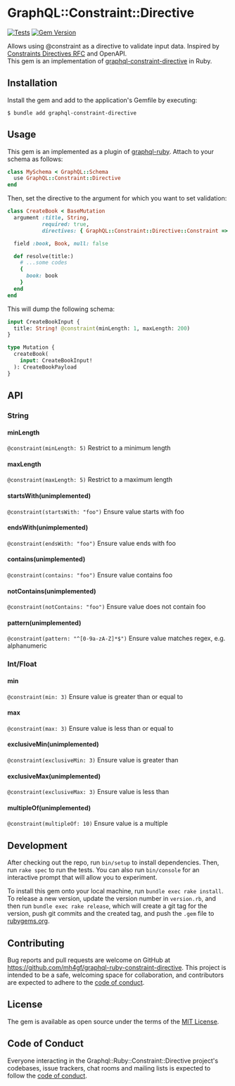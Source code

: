 # GraphQL::Constraint::Directive
[![Tests](https://github.com/MH4GF/graphql-ruby-constraint-directive/actions/workflows/main.yml/badge.svg)](https://github.com/MH4GF/graphql-ruby-constraint-directive/actions/workflows/main.yml)
[![Gem Version](https://badge.fury.io/rb/graphql-constraint-directive.svg)](https://rubygems.org/gems/graphql-constraint-directive)

Allows using @constraint as a directive to validate input data. Inspired by [Constraints Directives RFC](https://github.com/IvanGoncharov/graphql-constraints-spec) and OpenAPI.  
This gem is an implementation of [graphql-constraint-directive](https://github.com/confuser/graphql-constraint-directive) in Ruby.

## Installation

Install the gem and add to the application's Gemfile by executing:

    $ bundle add graphql-constraint-directive

## Usage

This gem is an implemented as a plugin of [graphql-ruby](https://github.com/rmosolgo/graphql-ruby/). Attach to your schema as follows:

```ruby
class MySchema < GraphQL::Schema
  use GraphQL::Constraint::Directive
end
```

Then, set the directive to the argument for which you want to set validation:

```ruby
class CreateBook < BaseMutation
  argument :title, String,
           required: true,
           directives: { GraphQL::Constraint::Directive::Constraint => { min_length: 1, max_length: 200 } }

  field :book, Book, null: false

  def resolve(title:)
    # ...some codes
    {
      book: book
    }
  end
end
```

This will dump the following schema:

```graphql
input CreateBookInput {
  title: String! @constraint(minLength: 1, maxLength: 200)
}

type Mutation {
  createBook(
    input: CreateBookInput!
  ): CreateBookPayload
}
```

## API
### String
#### minLength
```@constraint(minLength: 5)```
Restrict to a minimum length

#### maxLength
```@constraint(maxLength: 5)```
Restrict to a maximum length

#### startsWith(unimplemented)
```@constraint(startsWith: "foo")```
Ensure value starts with foo

#### endsWith(unimplemented)
```@constraint(endsWith: "foo")```
Ensure value ends with foo

#### contains(unimplemented)
```@constraint(contains: "foo")```
Ensure value contains foo

#### notContains(unimplemented)
```@constraint(notContains: "foo")```
Ensure value does not contain foo

#### pattern(unimplemented)
```@constraint(pattern: "^[0-9a-zA-Z]*$")```
Ensure value matches regex, e.g. alphanumeric

### Int/Float
#### min
```@constraint(min: 3)```
Ensure value is greater than or equal to

#### max
```@constraint(max: 3)```
Ensure value is less than or equal to

#### exclusiveMin(unimplemented)
```@constraint(exclusiveMin: 3)```
Ensure value is greater than

#### exclusiveMax(unimplemented)
```@constraint(exclusiveMax: 3)```
Ensure value is less than

#### multipleOf(unimplemented)
```@constraint(multipleOf: 10)```
Ensure value is a multiple

## Development

After checking out the repo, run `bin/setup` to install dependencies. Then, run `rake spec` to run the tests. You can also run `bin/console` for an interactive prompt that will allow you to experiment.

To install this gem onto your local machine, run `bundle exec rake install`. To release a new version, update the version number in `version.rb`, and then run `bundle exec rake release`, which will create a git tag for the version, push git commits and the created tag, and push the `.gem` file to [rubygems.org](https://rubygems.org).

## Contributing

Bug reports and pull requests are welcome on GitHub at https://github.com/mh4gf/graphql-ruby-constraint-directive. This project is intended to be a safe, welcoming space for collaboration, and contributors are expected to adhere to the [code of conduct](https://github.com/[USERNAME]/graphql-ruby-constraint-directive/blob/main/CODE_OF_CONDUCT.md).

## License

The gem is available as open source under the terms of the [MIT License](https://opensource.org/licenses/MIT).

## Code of Conduct

Everyone interacting in the Graphql::Ruby::Constraint::Directive project's codebases, issue trackers, chat rooms and mailing lists is expected to follow the [code of conduct](https://github.com/[USERNAME]/graphql-ruby-constraint-directive/blob/main/CODE_OF_CONDUCT.md).
